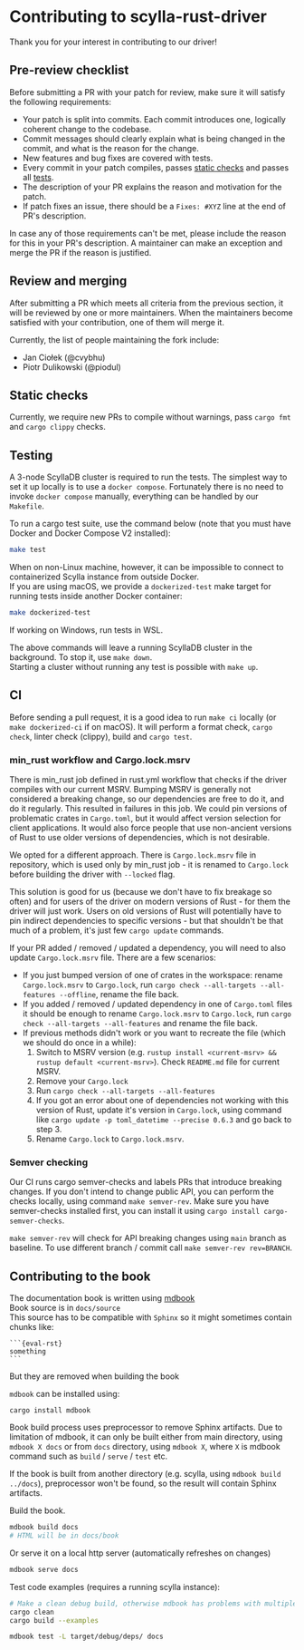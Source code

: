 # Contributing to scylla-rust-driver

Thank you for your interest in contributing to our driver!

## Pre-review checklist

Before submitting a PR with your patch for review, make sure it will satisfy the following requirements:

- Your patch is split into commits. Each commit introduces one, logically coherent change to the codebase.
- Commit messages should clearly explain what is being changed in the commit, and what is the reason for the change.
- New features and bug fixes are covered with tests.
- Every commit in your patch compiles, passes [static checks](#static-checks) and passes all [tests](#testing).
- The description of your PR explains the reason and motivation for the patch.
- If patch fixes an issue, there should be a `Fixes: #XYZ` line at the end of PR's description.

In case any of those requirements can't be met, please include the reason for this in your PR's description. A maintainer can make an exception and merge the PR if the reason is justified.

## Review and merging

After submitting a PR which meets all criteria from the previous section, it will be reviewed by one or more maintainers. When the maintainers become satisfied with your contribution, one of them will merge it.

Currently, the list of people maintaining the fork include:

- Jan Ciołek (@cvybhu)
- Piotr Dulikowski (@piodul)

## Static checks

Currently, we require new PRs to compile without warnings, pass `cargo fmt` and `cargo clippy` checks.

## Testing

A 3-node ScyllaDB cluster is required to run the tests.
The simplest way to set it up locally is to use a `docker compose`.
Fortunately there is no need to invoke `docker compose` manually, everything can be handled by our `Makefile`.

To run a cargo test suite, use the command below (note that you must have Docker and Docker Compose V2 installed):
```bash
make test
```
When on non-Linux machine, however, it can be impossible to connect to containerized Scylla instance from outside Docker.\
If you are using macOS, we provide a `dockerized-test` make target for running tests inside another Docker container:
```bash
make dockerized-test
```
If working on Windows, run tests in WSL.

The above commands will leave a running ScyllaDB cluster in the background.
To stop it, use `make down`.\
Starting a cluster without running any test is possible with `make up`.

## CI

Before sending a pull request, it is a good idea to run `make ci` locally (or `make dockerized-ci` if on macOS).
It will perform a format check, `cargo check`, linter check (clippy), build and `cargo test`.

### min_rust workflow and Cargo.lock.msrv

There is min_rust job defined in rust.yml workflow that checks if the driver compiles with our current MSRV.
Bumping MSRV is generally not considered a breaking change, so our dependencies are free to do it,
and do it regularly. This resulted in failures in this job.
We could pin versions of problematic crates in `Cargo.toml`, but it would affect version selection
for client applications. It would also force people that use non-ancient versions of Rust to use older
versions of dependencies, which is not desirable.

We opted for a different approach. There is `Cargo.lock.msrv` file in repository, which is used only by min_rust job - 
it is renamed to `Cargo.lock` before building the driver with `--locked` flag.

This solution is good for us (because we don't have to fix breakage so often) and for users of the driver on modern versions
of Rust - for them the driver will just work.
Users on old versions of Rust will potentially have to pin indirect dependencies to specific versions - but that shouldn't be
that much of a problem, it's just few `cargo update` commands.

If your PR added / removed / updated a dependency, you will need to also update `Cargo.lock.msrv` file.
There are a few scenarios:
 - If you just bumped version of one of crates in the workspace: rename `Cargo.lock.msrv` to `Cargo.lock`,
    run `cargo check --all-targets --all-features --offline`, rename the file back.
 - If you added / removed / updated dependency in one of `Cargo.toml` files it should be enough to
    rename `Cargo.lock.msrv` to `Cargo.lock`, run `cargo check --all-targets --all-features`
    and rename the file back.
 - If previous methods didn't work or you want to recreate the file (which we should do once in a while):
      1. Switch to MSRV version (e.g. `rustup install <current-msrv> && rustup default <current-msrv>`). Check `README.md` file for current MSRV.
      2. Remove your `Cargo.lock`
      3. Run `cargo check --all-targets --all-features`
      4. If you got an error about one of dependencies not working with this version of Rust, update it's version in `Cargo.lock`,
         using command like `cargo update -p toml_datetime --precise 0.6.3` and go back to step 3.
      5. Rename `Cargo.lock` to `Cargo.lock.msrv`.

### Semver checking 

Our CI runs cargo semver-checks and labels PRs that introduce breaking changes.
If you don't intend to change public API, you can perform the checks locally,
using command `make semver-rev`. Make sure you have semver-checks installed first,
you can install it using `cargo install cargo-semver-checks`.

`make semver-rev` will check for API breaking changes using `main` branch as baseline.
To use different branch / commit call `make semver-rev rev=BRANCH`.

## Contributing to the book

The documentation book is written using [mdbook](https://github.com/rust-lang/mdBook)\
Book source is in `docs/source`\
This source has to be compatible with `Sphinx` so it might sometimes contain chunks like:
````
```{eval-rst}
something
```
````
But they are removed when building the book


`mdbook` can be installed using:
```shell
cargo install mdbook
```

Book build process uses preprocessor to remove Sphinx artifacts.
Due to limitation of mdbook, it can only be built either from main directory,
using `mdbook X docs` or from `docs` directory, using `mdbook X`, where
`X` is mdbook command such as `build` / `serve` / `test` etc.

If the book is built from another directory (e.g. scylla, using `mdbook build ../docs`),
preprocessor won't be found, so the result will contain Sphinx artifacts.

Build the book.
```bash
mdbook build docs
# HTML will be in docs/book
```


Or serve it on a local http server (automatically refreshes on changes)
```bash
mdbook serve docs
```

Test code examples (requires a running scylla instance):
```bash
# Make a clean debug build, otherwise mdbook has problems with multiple versions
cargo clean
cargo build --examples

mdbook test -L target/debug/deps/ docs
```
